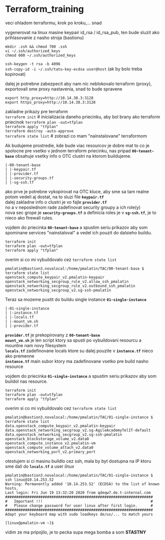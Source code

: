 # Terraform_training

veci ohladom terraformu, krok po kroku,... snad

vygenerovat na linux masine keypair id_rsa / id_rsa_pub, ten bude sluzit ako prihlasovanie z nasho stroja (bastionu)

```
mkdir .ssh && chmod 700 .ssh
vi ~/.ssh/authorized_keys
chmod 600 ~/.ssh/authorized_keys
```

``` ssh-keygen -t rsa -b 4096 ``` \
``` ssh-copy-id -i ~/.ssh/tatu-key-ecdsa user@host ``` (ak by bolo treba kopirovat)

dalej je potrebne zabezpecit aby nam nic neblokovalo terraform (proxy), exportovali sme proxy nastavenia, snad to bude spravene
```
export http_proxy=http://10.14.38.3:3128
export https_proxy=http://10.14.38.3:3128
```

zakladne prikazy pre terraform \
``` terraform init ```         # inicializacia daneho priecinku, aby bol brany ako terraform priecinok
``` terraform plan -out=tfplan ``` \
``` terraform apply "tfplan" ``` \
``` terraform destroy -auto-approve ``` \
``` terraform state list ``` # zobrazi co mam "nainstalovane" terraformom

Ak budujeme prostredie, kde bude viac resourcov je dobre mat to co je spolocne pre vsetko v jednom terraform priecinku, nas pripad **`00-tenant-base`** obsahuje vsetky info o OTC clustri na ktorom buildujeme.

```
|-00-tenant-base
| |-keypair.tf
| |-provider.tf
| |-security-groups.tf
| |-sg-ssh.tf
```

ako prve je potrebne vykopirovat na OTC kluce, aby sme sa tam realne potom vedeli aj dostat, na to sluzi file **` keypair.tf `** \
dalej zakladne info o clustri je vo fajle **` provider.tf `** \
no a v neposlednom rade zadefinovat security groupy a ich role(y) \
nova sec grope je **` security-groups.tf `** a definicia roles je v **` sg-ssh.tf `**, je to nieco ako firewall rules.

vojdem do priecinka **`00-tenant-base`** a spustim seriu prikazov aby som spominane services "nainstaloval" a vedel ich pouzit do dalsieho buildu.
```
terraform init
terraform plan -out=tfplan
terraform apply "tfplan"
```
overim si co mi vybuildovalo cez ``` terraform state list ```
```
pmalatin@bastion3.novalocal:/home/pmalatin/TAC/00-tenant-base $ terraform state list
openstack_compute_keypair_v2.pmalatin-keypair
openstack_networking_secgroup_rule_v2.allow_ssh_pmalatin
openstack_networking_secgroup_rule_v2.outbound_ssh_pmalatin
openstack_networking_secgroup_v2.sg-ssh-pmalatin
```

Teraz sa mozeme pustit do buildu single instance **`01-single-instance`**
```
|-01-single-instance
| |-instance.tf
| |-locals.tf
| |-mount_vm.sh
| |-provider.tf
```
**` provider.tf `** je prekopirovany z **`00-tenant-base`** \
**` mount_vm.sh `** je len script ktory sa spusti po vybuildovani resourcu a mountne nam novy filesystem \
**` locals.tf `** zadefinovane locals ktore su dalej pouzite v **` instance.tf `** nieco ako premenne \
**` instance.tf `** main subor ktory ma zadefinovane vsetko pre build nasho resource

vojdem do priecinka **`01-single-instance`** a spustim seriu prikazov aby som buildol nas resource.
```
terraform init
terraform plan -out=tfplan
terraform apply "tfplan"
```
overim si co mi vybuildovalo cez ``` terraform state list ```
```
pmalatin@bastion3.novalocal:/home/pmalatin/TAC/01-single-instance $ terraform state list
data.openstack_compute_keypair_v2.pmalatin-keypair
data.openstack_networking_secgroup_v2.sg-AgileAcademyTelIT-default
data.openstack_networking_secgroup_v2.sg-ssh-pmalatin
openstack_blockstorage_volume_v2.data0
openstack_compute_instance_v2.pmalatin-vm
openstack_compute_volume_attach_v2.data0
openstack_networking_port_v2.primary_port
```
otestujem si ci masinu buildlo cez ssh, mala by byt dostupna na IP ktoru sme dali do **` locals.tf `** a user *linux*
```
pmalatin@bastion3.novalocal:/home/pmalatin/TAC/01-single-instance $ ssh linux@10.14.253.52
Warning: Permanently added '10.14.253.52' (ECDSA) to the list of known hosts.
Last login: Fri Jun 19 13:32:20 2020 from qdeqw7.de.t-internal.com
###################################################################
#   Important !!!                                                 #
#   Please change password for user linux after first login.      #
###################################################################
Adapt your keyboard map with sudo loadkeys de/us/... to match yours

[linux@pmalatin-vm ~]$
```
vidim ze ma pripojilo, je to pecka supa mega bomba a som **STASTNY**